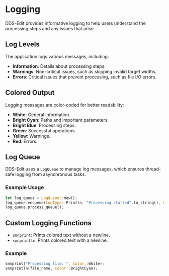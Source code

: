 # Logging

DDS-Edit provides informative logging to help users understand the processing steps and any issues that arise.

## Log Levels

The application logs various messages, including:

- **Information**: Details about processing steps.
- **Warnings**: Non-critical issues, such as skipping invalid target widths.
- **Errors**: Critical issues that prevent processing, such as file I/O errors.

## Colored Output

Logging messages are color-coded for better readability:

- **White**: General information.
- **Bright Cyan**: Paths and important parameters.
- **Bright Blue**: Processing steps.
- **Green**: Successful operations.
- **Yellow**: Warnings.
- **Red**: Errors.

## Log Queue

DDS-Edit uses a `LogQueue` to manage log messages, which ensures thread-safe logging from asynchronous tasks.

### Example Usage

```rust
let log_queue = LogQueue::new();
log_queue.enqueue(LogType::Println, "Processing started".to_string(), Color::Green);
log_queue.process_queue();
```

## Custom Logging Functions

- `smnprint`: Prints colored text without a newline.
- `smnprintln`: Prints colored text with a newline.

### Example

```rust
smnprint("Processing file: ", Color::White);
smnprintln(file_name, Color::BrightCyan);
```

